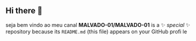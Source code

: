 ## Hi there 👋

seja bem vindo ao meu canal
**MALVADO-01/MALVADO-01** is a ✨ _special_ ✨ repository because its `README.md` (this file) appears on your GitHub profi
le
